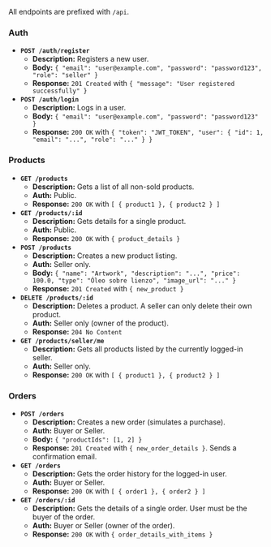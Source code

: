 All endpoints are prefixed with `/api`.

### Auth
- **`POST /auth/register`**
    - **Description:** Registers a new user.
    - **Body:** `{ "email": "user@example.com", "password": "password123", "role": "seller" }`
    - **Response:** `201 Created` with `{ "message": "User registered successfully" }`
- **`POST /auth/login`**
    - **Description:** Logs in a user.
    - **Body:** `{ "email": "user@example.com", "password": "password123" }`
    - **Response:** `200 OK` with `{ "token": "JWT_TOKEN", "user": { "id": 1, "email": "...", "role": "..." } }`

### Products
- **`GET /products`**
    - **Description:** Gets a list of all non-sold products.
    - **Auth:** Public.
    - **Response:** `200 OK` with `[ { product1 }, { product2 } ]`
- **`GET /products/:id`**
    - **Description:** Gets details for a single product.
    - **Auth:** Public.
    - **Response:** `200 OK` with `{ product_details }`
- **`POST /products`**
    - **Description:** Creates a new product listing.
    - **Auth:** Seller only.
    - **Body:** `{ "name": "Artwork", "description": "...", "price": 100.0, "type": "Óleo sobre lienzo", "image_url": "..." }`
    - **Response:** `201 Created` with `{ new_product }`
- **`DELETE /products/:id`**
    - **Description:** Deletes a product. A seller can only delete their own product.
    - **Auth:** Seller only (owner of the product).
    - **Response:** `204 No Content`
- **`GET /products/seller/me`**
    - **Description:** Gets all products listed by the currently logged-in seller.
    - **Auth:** Seller only.
    - **Response:** `200 OK` with `[ { product1 }, { product2 } ]`

### Orders
- **`POST /orders`**
    - **Description:** Creates a new order (simulates a purchase).
    - **Auth:** Buyer or Seller.
    - **Body:** `{ "productIds": [1, 2] }`
    - **Response:** `201 Created` with `{ new_order_details }`. Sends a confirmation email.
- **`GET /orders`**
    - **Description:** Gets the order history for the logged-in user.
    - **Auth:** Buyer or Seller.
    - **Response:** `200 OK` with `[ { order1 }, { order2 } ]`
- **`GET /orders/:id`**
    - **Description:** Gets the details of a single order. User must be the buyer of the order.
    - **Auth:** Buyer or Seller (owner of the order).
    - **Response:** `200 OK` with `{ order_details_with_items }`